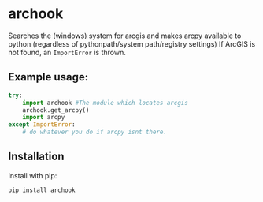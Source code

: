 # archook
Searches the (windows) system for arcgis and makes arcpy available to python (regardless of pythonpath/system path/registry settings)
If ArcGIS is not found, an `ImportError` is thrown.

## Example usage:
```python
try:
    import archook #The module which locates arcgis
    archook.get_arcpy()
    import arcpy
except ImportError:
    # do whatever you do if arcpy isnt there.
```

## Installation

Install with pip:

    pip install archook
